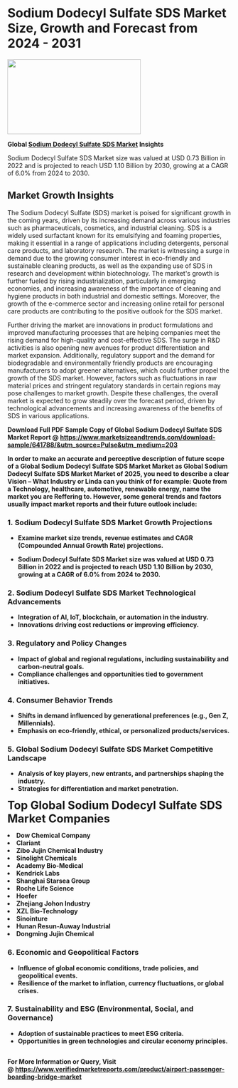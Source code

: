 <H1>Sodium Dodecyl Sulfate SDS Market Size, Growth and Forecast from 2024 - 2031</H1><img class="aligncenter size-medium wp-image-584254" src="https://thirdeyenews.in/wp-content/uploads/2024/09/Global-Market-Research-300x168.jpeg" alt="" width="300" height="168" /><p><strong>Global&nbsp;<a href="https://www.marketsizeandtrends.com/download-sample/641788/&amp;utm_source=Pulse&amp;utm_medium=203">Sodium Dodecyl Sulfate SDS Market</a> Insights</strong></p><p>Sodium Dodecyl Sulfate SDS Market size was valued at USD 0.73 Billion in 2022 and is projected to reach USD 1.10 Billion by 2030, growing at a CAGR of 6.0% from 2024 to 2030.</p><p><h2>Market Growth Insights</h2> <p>The Sodium Dodecyl Sulfate (SDS) market is poised for significant growth in the coming years, driven by its increasing demand across various industries such as pharmaceuticals, cosmetics, and industrial cleaning. SDS is a widely used surfactant known for its emulsifying and foaming properties, making it essential in a range of applications including detergents, personal care products, and laboratory research. The market is witnessing a surge in demand due to the growing consumer interest in eco-friendly and sustainable cleaning products, as well as the expanding use of SDS in research and development within biotechnology. The market's growth is further fueled by rising industrialization, particularly in emerging economies, and increasing awareness of the importance of cleaning and hygiene products in both industrial and domestic settings. Moreover, the growth of the e-commerce sector and increasing online retail for personal care products are contributing to the positive outlook for the SDS market.</p> <p><strong></strong></p> <p>Further driving the market are innovations in product formulations and improved manufacturing processes that are helping companies meet the rising demand for high-quality and cost-effective SDS. The surge in R&D activities is also opening new avenues for product differentiation and market expansion. Additionally, regulatory support and the demand for biodegradable and environmentally friendly products are encouraging manufacturers to adopt greener alternatives, which could further propel the growth of the SDS market. However, factors such as fluctuations in raw material prices and stringent regulatory standards in certain regions may pose challenges to market growth. Despite these challenges, the overall market is expected to grow steadily over the forecast period, driven by technological advancements and increasing awareness of the benefits of SDS in various applications.</p> <p><strong></p><p><span class=""><strong>Download Full PDF Sample Copy of Global Sodium Dodecyl Sulfate SDS Market Report</strong> @ <a href="https://www.marketsizeandtrends.com/download-sample/641788/&amp;utm_source=Pulse&amp;utm_medium=203" target="_blank">https://www.marketsizeandtrends.com/download-sample/641788/&amp;utm_source=Pulse&amp;utm_medium=203</a></span></p><p>In order to make an accurate and perceptive description of future scope of a Global&nbsp;Sodium Dodecyl Sulfate SDS Market Market as Global&nbsp;Sodium Dodecyl Sulfate SDS Market Market of 2025, you need to describe a clear Vision &ndash; What Industry or Linda can you think of for example: Quote from a Technology, healthcare, automotive, renewable energy, name the market you are Reffering to. However, some general trends and factors usually impact market reports and their future outlook include:</p><h3>1.&nbsp;<strong>Sodium Dodecyl Sulfate SDS Market Growth Projections</strong></h3><ul><li>Examine market size trends, revenue estimates and CAGR (Compounded Annual Growth Rate) projections.</li><li><p>Sodium Dodecyl Sulfate SDS Market size was valued at USD 0.73 Billion in 2022 and is projected to reach USD 1.10 Billion by 2030, growing at a CAGR of 6.0% from 2024 to 2030.</p></li></ul><h3>2.&nbsp;<strong>Sodium Dodecyl Sulfate SDS Market Technological Advancements</strong></h3><ul><li>Integration of AI, IoT, blockchain, or automation in the industry.</li><li>Innovations driving cost reductions or improving efficiency.</li></ul><h3>3.&nbsp;<strong>Regulatory and Policy Changes</strong></h3><ul><li>Impact of global and regional regulations, including sustainability and carbon-neutral goals.</li><li>Compliance challenges and opportunities tied to government initiatives.</li></ul><h3>4.&nbsp;<strong>Consumer Behavior Trends</strong></h3><ul><li>Shifts in demand influenced by generational preferences (e.g., Gen Z, Millennials).</li><li>Emphasis on eco-friendly, ethical, or personalized products/services.</li></ul><h3>5.&nbsp;<strong>Global Sodium Dodecyl Sulfate SDS Market Competitive Landscape</strong></h3><ul><li>Analysis of key players, new entrants, and partnerships shaping the industry.</li><li>Strategies for differentiation and market penetration.</li></ul><p data-pm-slice="1 1 []"><span style="color: inherit; font-family: inherit; font-size: 25px;">Top Global Sodium Dodecyl Sulfate SDS Market Companies</span></p><div class="" data-test-id=""><p><li>Dow Chemical Company</li><li> Clariant</li><li> Zibo Jujin Chemical Industry</li><li> Sinolight Chemicals</li><li> Academy Bio-Medical</li><li> Kendrick Labs</li><li> Shanghai Starsea Group</li><li> Roche Life Science</li><li> Hoefer</li><li> Zhejiang Johon Industry</li><li> XZL Bio-Technology</li><li> Sinointure</li><li> Hunan Resun-Auway Industrial</li><li> Dongming Jujin Chemical</li></p></div><h3>6.&nbsp;<strong>Economic and Geopolitical Factors</strong></h3><ul><li>Influence of global economic conditions, trade policies, and geopolitical events.</li><li>Resilience of the market to inflation, currency fluctuations, or global crises.</li></ul><h3>7.&nbsp;<strong>Sustainability and ESG (Environmental, Social, and Governance)</strong></h3><ul><li>Adoption of sustainable practices to meet ESG criteria.</li><li>Opportunities in green technologies and circular economy principles.</li></ul><h2><strong style="font-size: 14px;">For More Information or Query, Visit @&nbsp;</strong><a style="background-color: #ffffff; font-size: 14px;" href="https://www.marketsizeandtrends.com/report/sodium-dodecyl-sulfate-sds-market/" target="_blank">https://www.verifiedmarketreports.com/product/airport-passenger-boarding-bridge-market</a></h2>
